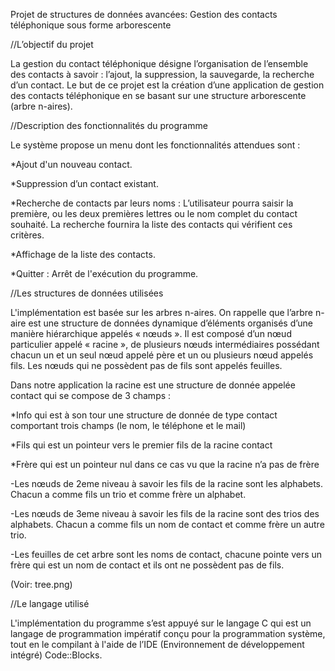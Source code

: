 Projet de structures de données avancées: Gestion des contacts téléphonique sous forme arborescente

//L’objectif du projet

La gestion du contact téléphonique désigne l’organisation de l’ensemble des contacts à savoir : l’ajout, la suppression, la sauvegarde, la recherche d’un contact. Le but de ce projet est la création d’une application de gestion des contacts téléphonique en se basant sur une structure arborescente (arbre n-aires).

//Description des fonctionnalités du programme

Le système propose un menu dont les fonctionnalités attendues sont :

*Ajout d'un nouveau contact.

*Suppression d’un contact existant.

*Recherche de contacts par leurs noms : L’utilisateur pourra saisir la première, ou les deux premières lettres ou le nom complet du contact souhaité. La recherche fournira la liste des contacts qui vérifient ces critères.

*Affichage de la liste des contacts.

*Quitter : Arrêt de l'exécution du programme.

//Les structures de données utilisées

L'implémentation est basée sur les arbres n-aires. On rappelle que l’arbre n-aire est une structure de données dynamique d’éléments organisés d’une manière hiérarchique appelés « nœuds ». Il est composé d’un nœud particulier appelé « racine », de plusieurs nœuds intermédiaires possédant chacun un et un seul nœud appelé père et un ou plusieurs nœud appelés fils. Les nœuds qui ne possèdent pas de fils sont appelés feuilles.

Dans notre application la racine est une structure de donnée appelée contact qui se compose de 3 champs :

*Info qui est à son tour une structure de donnée de type contact comportant trois champs (le nom, le téléphone et le mail)

*Fils qui est un pointeur vers le premier fils de la racine contact

*Frère qui est un pointeur nul dans ce cas vu que la racine n’a pas de frère

-Les nœuds de 2eme niveau à savoir les fils de la racine sont les alphabets. Chacun a comme fils un trio et comme frère un alphabet.

-Les nœuds de 3eme niveau à savoir les fils de la racine sont des trios des alphabets. Chacun a comme fils un nom de contact et comme frère un autre trio.

-Les feuilles de cet arbre sont les noms de contact, chacune pointe vers un frère qui est un nom de contact et ils ont ne possèdent pas de fils.

(Voir: tree.png)

//Le langage utilisé

L'implémentation du programme s’est appuyé sur le langage C qui est un langage de programmation impératif conçu pour la programmation système, tout en le compilant à l'aide de l’IDE (Environnement de développement intégré) Code::Blocks.
